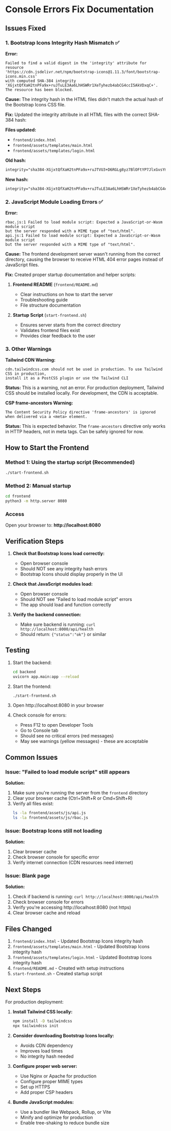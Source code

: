 # Console Errors Fix Documentation

## Issues Fixed

### 1. Bootstrap Icons Integrity Hash Mismatch ✅

**Error:**
```
Failed to find a valid digest in the 'integrity' attribute for resource
'https://cdn.jsdelivr.net/npm/bootstrap-icons@1.11.3/font/bootstrap-icons.min.css'
with computed SHA-384 integrity 'XGjxtQfXaH2tnPFa9x+ruJTuLE3Aa6LhHSWRr1XeTyhezb4abCG4ccI5AkVDxqC+'.
The resource has been blocked.
```

**Cause:** The integrity hash in the HTML files didn't match the actual hash of the Bootstrap Icons CSS file.

**Fix:** Updated the integrity attribute in all HTML files with the correct SHA-384 hash:

**Files updated:**
- `frontend/index.html`
- `frontend/assets/templates/main.html`
- `frontend/assets/templates/login.html`

**Old hash:**
```html
integrity="sha384-XGjxtQfXaH2tnPFa9x+ruJTVU3+D6RGLg8yz7BlOFtYP7JlxGvsYmBslqt9aLBo7"
```

**New hash:**
```html
integrity="sha384-XGjxtQfXaH2tnPFa9x+ruJTuLE3Aa6LhHSWRr1XeTyhezb4abCG4ccI5AkVDxqC+"
```

### 2. JavaScript Module Loading Errors ✅

**Error:**
```
rbac.js:1 Failed to load module script: Expected a JavaScript-or-Wasm module script
but the server responded with a MIME type of "text/html".
api.js:1 Failed to load module script: Expected a JavaScript-or-Wasm module script
but the server responded with a MIME type of "text/html".
```

**Cause:** The frontend development server wasn't running from the correct directory, causing the browser to receive HTML 404 error pages instead of JavaScript files.

**Fix:** Created proper startup documentation and helper scripts:

1. **Frontend README** (`frontend/README.md`)
   - Clear instructions on how to start the server
   - Troubleshooting guide
   - File structure documentation

2. **Startup Script** (`start-frontend.sh`)
   - Ensures server starts from the correct directory
   - Validates frontend files exist
   - Provides clear feedback to the user

### 3. Other Warnings

**Tailwind CDN Warning:**
```
cdn.tailwindcss.com should not be used in production. To use Tailwind CSS in production,
install it as a PostCSS plugin or use the Tailwind CLI
```

**Status:** This is a warning, not an error. For production deployment, Tailwind CSS should be installed locally. For development, the CDN is acceptable.

**CSP frame-ancestors Warning:**
```
The Content Security Policy directive 'frame-ancestors' is ignored when delivered via a <meta> element.
```

**Status:** This is expected behavior. The `frame-ancestors` directive only works in HTTP headers, not in meta tags. Can be safely ignored for now.

## How to Start the Frontend

### Method 1: Using the startup script (Recommended)

```bash
./start-frontend.sh
```

### Method 2: Manual startup

```bash
cd frontend
python3 -m http.server 8080
```

### Access

Open your browser to: **http://localhost:8080**

## Verification Steps

1. **Check that Bootstrap Icons load correctly:**
   - Open browser console
   - Should NOT see any integrity hash errors
   - Bootstrap Icons should display properly in the UI

2. **Check that JavaScript modules load:**
   - Open browser console
   - Should NOT see "Failed to load module script" errors
   - The app should load and function correctly

3. **Verify the backend connection:**
   - Make sure backend is running: `curl http://localhost:8000/api/health`
   - Should return: `{"status":"ok"}` or similar

## Testing

1. Start the backend:
   ```bash
   cd backend
   uvicorn app.main:app --reload
   ```

2. Start the frontend:
   ```bash
   ./start-frontend.sh
   ```

3. Open http://localhost:8080 in your browser

4. Check console for errors:
   - Press F12 to open Developer Tools
   - Go to Console tab
   - Should see no critical errors (red messages)
   - May see warnings (yellow messages) - these are acceptable

## Common Issues

### Issue: "Failed to load module script" still appears

**Solution:**
1. Make sure you're running the server from the `frontend` directory
2. Clear your browser cache (Ctrl+Shift+R or Cmd+Shift+R)
3. Verify all files exist:
   ```bash
   ls -la frontend/assets/js/api.js
   ls -la frontend/assets/js/rbac.js
   ```

### Issue: Bootstrap Icons still not loading

**Solution:**
1. Clear browser cache
2. Check browser console for specific error
3. Verify internet connection (CDN resources need internet)

### Issue: Blank page

**Solution:**
1. Check if backend is running: `curl http://localhost:8000/api/health`
2. Check browser console for errors
3. Verify you're accessing http://localhost:8080 (not https)
4. Clear browser cache and reload

## Files Changed

1. `frontend/index.html` - Updated Bootstrap Icons integrity hash
2. `frontend/assets/templates/main.html` - Updated Bootstrap Icons integrity hash
3. `frontend/assets/templates/login.html` - Updated Bootstrap Icons integrity hash
4. `frontend/README.md` - Created with setup instructions
5. `start-frontend.sh` - Created startup script

## Next Steps

For production deployment:

1. **Install Tailwind CSS locally:**
   ```bash
   npm install -D tailwindcss
   npx tailwindcss init
   ```

2. **Consider downloading Bootstrap Icons locally:**
   - Avoids CDN dependency
   - Improves load times
   - No integrity hash needed

3. **Configure proper web server:**
   - Use Nginx or Apache for production
   - Configure proper MIME types
   - Set up HTTPS
   - Add proper CSP headers

4. **Bundle JavaScript modules:**
   - Use a bundler like Webpack, Rollup, or Vite
   - Minify and optimize for production
   - Enable tree-shaking to reduce bundle size

